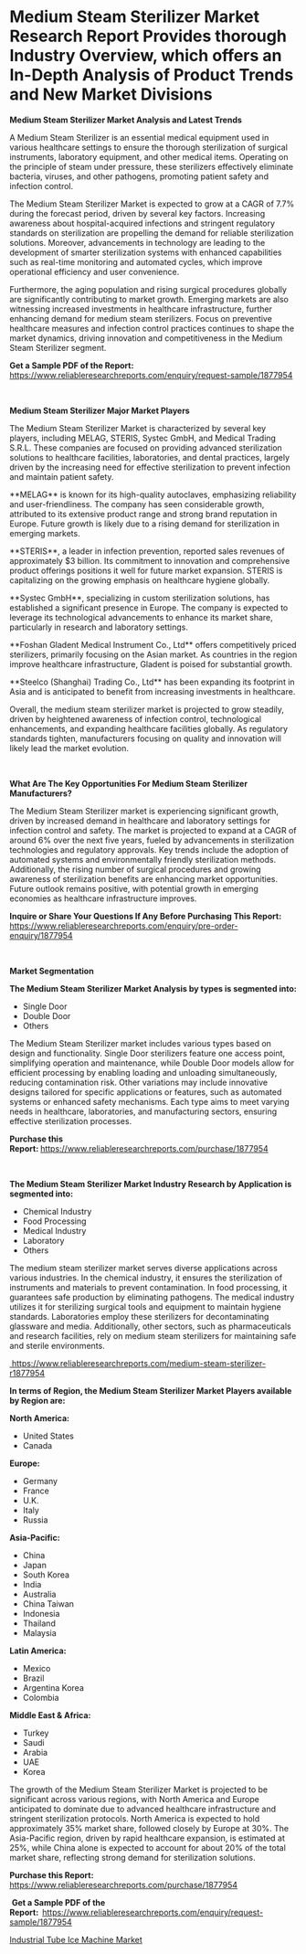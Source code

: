 <p><h1>Medium Steam Sterilizer Market Research Report Provides thorough Industry Overview, which offers an In-Depth Analysis of Product Trends and New Market Divisions</h1></p><p><strong>Medium Steam Sterilizer Market Analysis and Latest Trends</strong></p>
<p><p>A Medium Steam Sterilizer is an essential medical equipment used in various healthcare settings to ensure the thorough sterilization of surgical instruments, laboratory equipment, and other medical items. Operating on the principle of steam under pressure, these sterilizers effectively eliminate bacteria, viruses, and other pathogens, promoting patient safety and infection control.</p><p>The Medium Steam Sterilizer Market is expected to grow at a CAGR of 7.7% during the forecast period, driven by several key factors. Increasing awareness about hospital-acquired infections and stringent regulatory standards on sterilization are propelling the demand for reliable sterilization solutions. Moreover, advancements in technology are leading to the development of smarter sterilization systems with enhanced capabilities such as real-time monitoring and automated cycles, which improve operational efficiency and user convenience.</p><p>Furthermore, the aging population and rising surgical procedures globally are significantly contributing to market growth. Emerging markets are also witnessing increased investments in healthcare infrastructure, further enhancing demand for medium steam sterilizers. Focus on preventive healthcare measures and infection control practices continues to shape the market dynamics, driving innovation and competitiveness in the Medium Steam Sterilizer segment.</p></p>
<p><strong>Get a Sample PDF of the Report:&nbsp;</strong> <a href="https://www.reliableresearchreports.com/enquiry/request-sample/1877954?utm_campaign=2732&utm_medium=2&utm_source=Github&utm_content=ia&utm_term=23022025&utm_id=medium-steam-sterilizer">https://www.reliableresearchreports.com/enquiry/request-sample/1877954</a></p>
<p>&nbsp;</p>
<p><strong>Medium Steam Sterilizer Major Market Players</strong></p>
<p><p>The Medium Steam Sterilizer Market is characterized by several key players, including MELAG, STERIS, Systec GmbH, and Medical Trading S.R.L. These companies are focused on providing advanced sterilization solutions to healthcare facilities, laboratories, and dental practices, largely driven by the increasing need for effective sterilization to prevent infection and maintain patient safety.</p><p>**MELAG** is known for its high-quality autoclaves, emphasizing reliability and user-friendliness. The company has seen considerable growth, attributed to its extensive product range and strong brand reputation in Europe. Future growth is likely due to a rising demand for sterilization in emerging markets.</p><p>**STERIS**, a leader in infection prevention, reported sales revenues of approximately $3 billion. Its commitment to innovation and comprehensive product offerings positions it well for future market expansion. STERIS is capitalizing on the growing emphasis on healthcare hygiene globally.</p><p>**Systec GmbH**, specializing in custom sterilization solutions, has established a significant presence in Europe. The company is expected to leverage its technological advancements to enhance its market share, particularly in research and laboratory settings.</p><p>**Foshan Gladent Medical Instrument Co., Ltd** offers competitively priced sterilizers, primarily focusing on the Asian market. As countries in the region improve healthcare infrastructure, Gladent is poised for substantial growth.</p><p>**Steelco (Shanghai) Trading Co., Ltd** has been expanding its footprint in Asia and is anticipated to benefit from increasing investments in healthcare.</p><p>Overall, the medium steam sterilizer market is projected to grow steadily, driven by heightened awareness of infection control, technological enhancements, and expanding healthcare facilities globally. As regulatory standards tighten, manufacturers focusing on quality and innovation will likely lead the market evolution.</p></p>
<p>&nbsp;</p>
<p><strong>What Are The Key Opportunities For Medium Steam Sterilizer Manufacturers?</strong></p>
<p><p>The Medium Steam Sterilizer market is experiencing significant growth, driven by increased demand in healthcare and laboratory settings for infection control and safety. The market is projected to expand at a CAGR of around 6% over the next five years, fueled by advancements in sterilization technologies and regulatory approvals. Key trends include the adoption of automated systems and environmentally friendly sterilization methods. Additionally, the rising number of surgical procedures and growing awareness of sterilization benefits are enhancing market opportunities. Future outlook remains positive, with potential growth in emerging economies as healthcare infrastructure improves.</p></p>
<p><strong>Inquire or Share Your Questions If Any Before Purchasing This Report:</strong> <a href="https://www.reliableresearchreports.com/enquiry/pre-order-enquiry/1877954?utm_campaign=2732&utm_medium=2&utm_source=Github&utm_content=ia&utm_term=23022025&utm_id=medium-steam-sterilizer">https://www.reliableresearchreports.com/enquiry/pre-order-enquiry/1877954</a></p>
<p>&nbsp;</p>
<p><strong>Market Segmentation</strong></p>
<p><strong>The Medium Steam Sterilizer Market Analysis by types is segmented into:</strong></p>
<p><ul><li>Single Door</li><li>Double Door</li><li>Others</li></ul></p>
<p><p>The Medium Steam Sterilizer market includes various types based on design and functionality. Single Door sterilizers feature one access point, simplifying operation and maintenance, while Double Door models allow for efficient processing by enabling loading and unloading simultaneously, reducing contamination risk. Other variations may include innovative designs tailored for specific applications or features, such as automated systems or enhanced safety mechanisms. Each type aims to meet varying needs in healthcare, laboratories, and manufacturing sectors, ensuring effective sterilization processes.</p></p>
<p><strong>Purchase this Report:&nbsp;</strong><a href="https://www.reliableresearchreports.com/purchase/1877954?utm_campaign=2732&utm_medium=2&utm_source=Github&utm_content=ia&utm_term=23022025&utm_id=medium-steam-sterilizer">https://www.reliableresearchreports.com/purchase/1877954</a></p>
<p>&nbsp;</p>
<p><strong>The Medium Steam Sterilizer Market Industry Research by Application is segmented into:</strong></p>
<p><ul><li>Chemical Industry</li><li>Food Processing</li><li>Medical Industry</li><li>Laboratory</li><li>Others</li></ul></p>
<p><p>The medium steam sterilizer market serves diverse applications across various industries. In the chemical industry, it ensures the sterilization of instruments and materials to prevent contamination. In food processing, it guarantees safe production by eliminating pathogens. The medical industry utilizes it for sterilizing surgical tools and equipment to maintain hygiene standards. Laboratories employ these sterilizers for decontaminating glassware and media. Additionally, other sectors, such as pharmaceuticals and research facilities, rely on medium steam sterilizers for maintaining safe and sterile environments.</p></p>
<p><a href="https://www.reliableresearchreports.com/medium-steam-sterilizer-r1877954?utm_campaign=2732&utm_medium=2&utm_source=Github&utm_content=ia&utm_term=23022025&utm_id=medium-steam-sterilizer">&nbsp;https://www.reliableresearchreports.com/medium-steam-sterilizer-r1877954</a></p>
<p><strong>In terms of Region, the Medium Steam Sterilizer Market Players available by Region are:</strong></p>
<p>
    <p> <strong> North America: </strong>
        <ul>
            <li>United States</li>
            <li>Canada</li>
        </ul>
        </p> 
    <p> <strong> Europe: </strong>
        <ul>
            <li>Germany</li>
            <li>France</li>
            <li>U.K.</li>
            <li>Italy</li>
            <li>Russia</li>
        </ul>
        </p> 
    <p> <strong> Asia-Pacific: </strong>
        <ul>
            <li>China</li>
            <li>Japan</li>
            <li>South Korea</li>
            <li>India</li>
            <li>Australia</li>
            <li>China Taiwan</li>
            <li>Indonesia</li>
            <li>Thailand</li>
            <li>Malaysia</li>
        </ul>
        </p> 
    <p> <strong> Latin America: </strong>
        <ul>
            <li>Mexico</li>
            <li>Brazil</li>
            <li>Argentina Korea</li>
            <li>Colombia</li>
        </ul>
        </p> 
    <p> <strong> Middle East & Africa: </strong>
        <ul>
            <li>Turkey</li>
            <li>Saudi</li>
            <li>Arabia</li>
            <li>UAE</li>
            <li>Korea</li>
        </ul>
    </p>
    </p>
<p><p>The growth of the Medium Steam Sterilizer Market is projected to be significant across various regions, with North America and Europe anticipated to dominate due to advanced healthcare infrastructure and stringent sterilization protocols. North America is expected to hold approximately 35% market share, followed closely by Europe at 30%. The Asia-Pacific region, driven by rapid healthcare expansion, is estimated at 25%, while China alone is expected to account for about 20% of the total market share, reflecting strong demand for sterilization solutions.</p></p>
<p><strong>Purchase this Report: </strong><a href="https://www.reliableresearchreports.com/purchase/1877954?utm_campaign=2732&utm_medium=2&utm_source=Github&utm_content=ia&utm_term=23022025&utm_id=medium-steam-sterilizer">https://www.reliableresearchreports.com/purchase/1877954</a></p>
<p>&nbsp;<strong>Get a Sample PDF of the Report:&nbsp;&nbsp;</strong><a href="https://www.reliableresearchreports.com/enquiry/request-sample/1877954?utm_campaign=2732&utm_medium=2&utm_source=Github&utm_content=ia&utm_term=23022025&utm_id=medium-steam-sterilizer">https://www.reliableresearchreports.com/enquiry/request-sample/1877954</a></p>
<p><strong></strong></p>
<p><p><a href="https://github.com/balapopepi/Market-Research-Report-List-1/blob/main/industrial-tube-ice-machine-market.md?utm_campaign=2732&utm_medium=2&utm_source=Github&utm_content=ia&utm_term=23022025&utm_id=medium-steam-sterilizer">Industrial Tube Ice Machine Market</a></p></p>